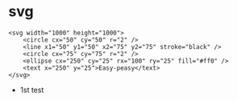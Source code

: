 svg
===
	<svg width="1000" height="1000">
		<circle cx="50" cy="50" r="2" />
		<line x1="50" y1="50" x2="75" y2="75" stroke="black" />
		<circle cx="75" cy="75" r="2" />
		<ellipse cx="250" cy="25" rx="100" ry="25" fill="#ff0" />
		<text x="250" y="25">Easy-peasy</text>
	</svg>

* 1st test